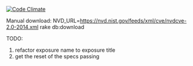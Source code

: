 
[![Code Climate](https://codeclimate.com/github/bgreg/ruby_security_api/badges/gpa.svg)](https://codeclimate.com/github/bgreg/ruby_security_api)

Manual download: NVD_URL=https://nvd.nist.gov/feeds/xml/cve/nvdcve-2.0-2014.xml rake db:download


TODO: 

1) refactor exposure name to exposure title
2) get the reset of the specs passing

